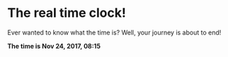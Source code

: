 # The real time clock!

Ever wanted to know what the time is? Well, your journey is about to end!

**The time is Nov 24, 2017, 08:15**